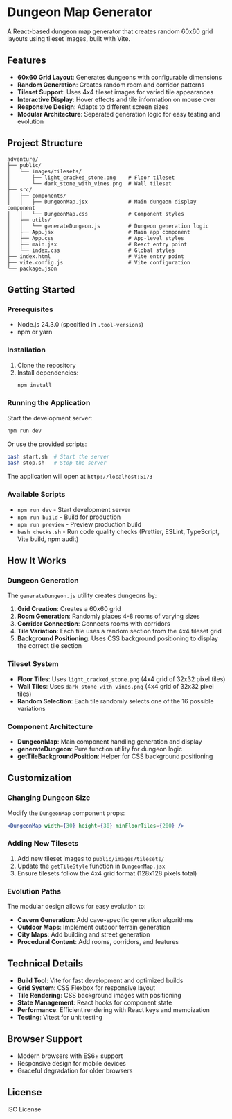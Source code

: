 # Dungeon Map Generator

A React-based dungeon map generator that creates random 60x60 grid layouts using tileset images, built with Vite.

## Features

- **60x60 Grid Layout**: Generates dungeons with configurable dimensions
- **Random Generation**: Creates random room and corridor patterns
- **Tileset Support**: Uses 4x4 tileset images for varied tile appearances
- **Interactive Display**: Hover effects and tile information on mouse over
- **Responsive Design**: Adapts to different screen sizes
- **Modular Architecture**: Separated generation logic for easy testing and evolution

## Project Structure

```
adventure/
├── public/
│   └── images/tilesets/
│       ├── light_cracked_stone.png    # Floor tileset
│       └── dark_stone_with_vines.png  # Wall tileset
├── src/
│   ├── components/
│   │   ├── DungeonMap.jsx             # Main dungeon display component
│   │   └── DungeonMap.css             # Component styles
│   ├── utils/
│   │   └── generateDungeon.js         # Dungeon generation logic
│   ├── App.jsx                        # Main app component
│   ├── App.css                        # App-level styles
│   ├── main.jsx                       # React entry point
│   └── index.css                      # Global styles
├── index.html                         # Vite entry point
├── vite.config.js                     # Vite configuration
└── package.json
```

## Getting Started

### Prerequisites

- Node.js 24.3.0 (specified in `.tool-versions`)
- npm or yarn

### Installation

1. Clone the repository
2. Install dependencies:
   ```bash
   npm install
   ```

### Running the Application

Start the development server:

```bash
npm run dev
```

Or use the provided scripts:

```bash
bash start.sh  # Start the server
bash stop.sh   # Stop the server
```

The application will open at `http://localhost:5173`

### Available Scripts

- `npm run dev` - Start development server
- `npm run build` - Build for production
- `npm run preview` - Preview production build
- `bash checks.sh` - Run code quality checks (Prettier, ESLint, TypeScript, Vite build, npm audit)

## How It Works

### Dungeon Generation

The `generateDungeon.js` utility creates dungeons by:

1. **Grid Creation**: Creates a 60x60 grid
2. **Room Generation**: Randomly places 4-8 rooms of varying sizes
3. **Corridor Connection**: Connects rooms with corridors
4. **Tile Variation**: Each tile uses a random section from the 4x4 tileset grid
5. **Background Positioning**: Uses CSS background positioning to display the correct tile section

### Tileset System

- **Floor Tiles**: Uses `light_cracked_stone.png` (4x4 grid of 32x32 pixel tiles)
- **Wall Tiles**: Uses `dark_stone_with_vines.png` (4x4 grid of 32x32 pixel tiles)
- **Random Selection**: Each tile randomly selects one of the 16 possible variations

### Component Architecture

- **DungeonMap**: Main component handling generation and display
- **generateDungeon**: Pure function utility for dungeon logic
- **getTileBackgroundPosition**: Helper for CSS background positioning

## Customization

### Changing Dungeon Size

Modify the `DungeonMap` component props:

```jsx
<DungeonMap width={30} height={30} minFloorTiles={200} />
```

### Adding New Tilesets

1. Add new tileset images to `public/images/tilesets/`
2. Update the `getTileStyle` function in `DungeonMap.jsx`
3. Ensure tilesets follow the 4x4 grid format (128x128 pixels total)

### Evolution Paths

The modular design allows for easy evolution to:

- **Cavern Generation**: Add cave-specific generation algorithms
- **Outdoor Maps**: Implement outdoor terrain generation
- **City Maps**: Add building and street generation
- **Procedural Content**: Add rooms, corridors, and features

## Technical Details

- **Build Tool**: Vite for fast development and optimized builds
- **Grid System**: CSS Flexbox for responsive layout
- **Tile Rendering**: CSS background images with positioning
- **State Management**: React hooks for component state
- **Performance**: Efficient rendering with React keys and memoization
- **Testing**: Vitest for unit testing

## Browser Support

- Modern browsers with ES6+ support
- Responsive design for mobile devices
- Graceful degradation for older browsers

## License

ISC License
